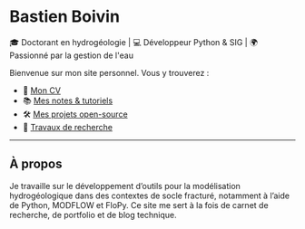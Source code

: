 # Bastien Boivin

🎓 Doctorant en hydrogéologie | 💻 Développeur Python & SIG | 🌍 Passionné par la gestion de l'eau

Bienvenue sur mon site personnel. Vous y trouverez :
- 📄 [Mon CV](cv.md)
- 📚 [Mes notes & tutoriels](notes/)
- 🛠️ [Mes projets open-source](projects/)
- 🧪 [Travaux de recherche](research/)

---

## À propos

Je travaille sur le développement d’outils pour la modélisation hydrogéologique dans des contextes de socle fracturé, notamment à l’aide de Python, MODFLOW et FloPy. Ce site me sert à la fois de carnet de recherche, de portfolio et de blog technique.
